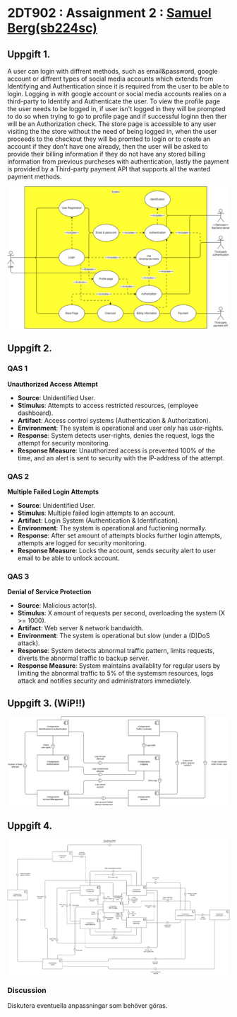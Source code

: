 # 2DT902 : Assaignment 2 : [Samuel Berg(sb224sc)](mailto:sb224sc@student.lnu.se)

## Uppgift 1.

A user can login with diffrent methods, such as email&password, google account or diffrent types of social media accounts which extends from Identifying and Authentication since it is required from the user to be able to login. Logging in with google account or social media accounts realies on a third-party to Identify and Authenticate the user. To view the profile page the user needs to be logged in, if user isn't logged in they will be prompted to do so when trying to go to profile page and if successful loginn then ther will be an Authorization check. The store page is accessible to any user visiting the the store without the need of being logged in, when the user proceeds to the checkout they will be promted to login or to create an account if they don't have one already, then the user will be asked to provide their billing information if they do not have any stored billing information from previous purcheses with authentication, lastly the payment is provided by a Third-party payment API that supports all the wanted payment methods.

![Use case diagram](./img/task1.drawio.png)

## Uppgift 2.

### QAS 1

**Unauthorized Access Attempt**

* **Source**: Unidentified User.
* **Stimulus**: Attempts to access restricted resources, (employee dashboard).
* **Artifact**: Access control systems (Authentication & Authorization).
* **Environment**: The system is operational and user only has user-rights.
* **Response**: System detects user-rights, denies the request, logs the attempt for security monitoring.
* **Response Measure**: Unauthorized access is prevented 100% of the time, and an alert is sent to security with the IP-address of the attempt.

### QAS 2

**Multiple Failed Login Attempts**

* **Source**: Unidentified User.
* **Stimulus**: Multiple failed login attempts to an account.
* **Artifact**: Login System (Authentication & Identification).
* **Environment**: The system is operational and fuctioning normally.
* **Response**: After set amount of attempts blocks further login attempts, attempts are logged for security monitoring.
* **Response Measure**: Locks the account, sends security alert to user email to be able to unlock account. 

### QAS 3

**Denial of Service Protection**

* **Source**: Malicious actor(s).
* **Stimulus**: X amount of requests per second, overloading the system (X >= 1000).
* **Artifact**: Web server & network bandwidth.
* **Environment**: The system is operational but slow (under a (D)DoS attack).
* **Response**: System detects abnormal traffic pattern, limits requests, diverts the abnormal traffic to backup server.
* **Response Measure**: System maintains availablity for regular users by limiting the abnormal traffic to 5% of the systemsm resources, logs attack and notifies security and administrators immediately.

## Uppgift 3. (WiP!!)

![UML of task1 & 2](./img/task3.drawio.png)

## Uppgift 4.

![UML of assignment1 & task3](./img/task4.drawio.png)

### Discussion

Diskutera eventuella anpassningar som behöver göras.
